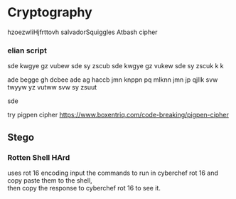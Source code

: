 # Cryptography
hzoezwliHjfrttovh
salvadorSquiggles
Atbash cipher

### elian script
sde kwgye gz vubew sde sy zscub
sde kwgye gz vukew sde sy zscuk
               k              k

ade begge gh dcbee ade ag haccb
jmn knppn pq mlknn jmn jp qjllk
svw twyyw yz vutww svw sy zsuut

sde 

try pigpen cipher
https://www.boxentriq.com/code-breaking/pigpen-cipher



## Stego

### Rotten Shell HArd
uses rot 16 encoding
input the commands to run in cyberchef rot 16 and copy paste them to the shell,  
then copy the response to cyberchef rot 16 to see it.  


